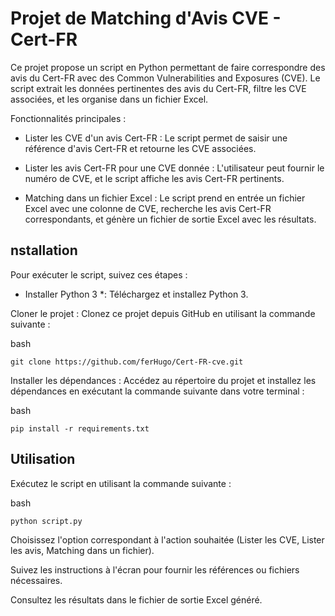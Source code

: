 # Projet de Matching d'Avis CVE - Cert-FR

Ce projet propose un script en Python permettant de faire correspondre des avis du Cert-FR avec des Common Vulnerabilities and Exposures (CVE). Le script extrait les données pertinentes des avis du Cert-FR, filtre les CVE associées, et les organise dans un fichier Excel.

Fonctionnalités principales :

- Lister les CVE d'un avis Cert-FR : Le script permet de saisir une référence d'avis Cert-FR et retourne les CVE associées.

- Lister les avis Cert-FR pour une CVE donnée : L'utilisateur peut fournir le numéro de CVE, et le script affiche les avis Cert-FR pertinents.

- Matching dans un fichier Excel : Le script prend en entrée un fichier Excel avec une colonne de CVE, recherche les avis Cert-FR correspondants, et génère un fichier de sortie Excel avec les résultats.

## nstallation

Pour exécuter le script, suivez ces étapes :

* Installer Python 3 *: Téléchargez et installez Python 3.

Cloner le projet : Clonez ce projet depuis GitHub en utilisant la commande suivante :

bash

    git clone https://github.com/ferHugo/Cert-FR-cve.git

Installer les dépendances : Accédez au répertoire du projet et installez les dépendances en exécutant la commande suivante dans votre terminal :

bash

    pip install -r requirements.txt

## Utilisation

Exécutez le script en utilisant la commande suivante :

bash

    python script.py

Choisissez l'option correspondant à l'action souhaitée (Lister les CVE, Lister les avis, Matching dans un fichier).

Suivez les instructions à l'écran pour fournir les références ou fichiers nécessaires.

Consultez les résultats dans le fichier de sortie Excel généré.






